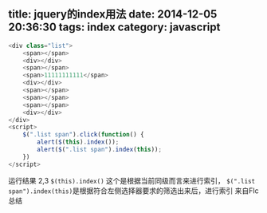 title: jquery的index用法
date: 2014-12-05 20:36:30
tags: index
category: javascript
---
```javascript
<div class="list">
    <span></span>
    <div></div>
    <span></span>
    <span>11111111111</span>
    <div></div>
    <span></span>
    <span></span>
    <span></span>
    <div></div>
</div>
<script>
    $(".list span").click(function() {
        alert($(this).index());
        alert($(".list span").index(this));
    })
</script>
```
运行结果 2,3
`$(this).index()`   这个是根据当前同级而言来进行索引，
`$(".list span").index(this)`是根据符合左侧选择器要求的筛选出来后，进行索引
来自Flc总结

